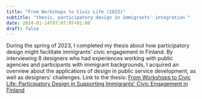 ```yaml
---
title: "From Workshops to Civic Life (2023)"
subtitle: "thesis, participatory design in immigrants' integration "
date: 2024-01-14T07:07:07+01:00
draft: false
---
```


During the spring of 2023, I completed my thesis about how participatory design might facilitate immigrants' civic engagement in Finland. By interviewing 8 designers who had experiences working with public agencies and participants with immigrant backgrounds, I acquired an overview about the applications of design in public service development, as well as designers' challenges. Link to the thesis: [From Workshops to Civic Life: Participatory Design in Supporting Immigrants' Civic Engagement in Finland](https://aaltodoc.aalto.fi/items/41bd9d0a-5eb1-4e0a-8857-331617a4bb3e)